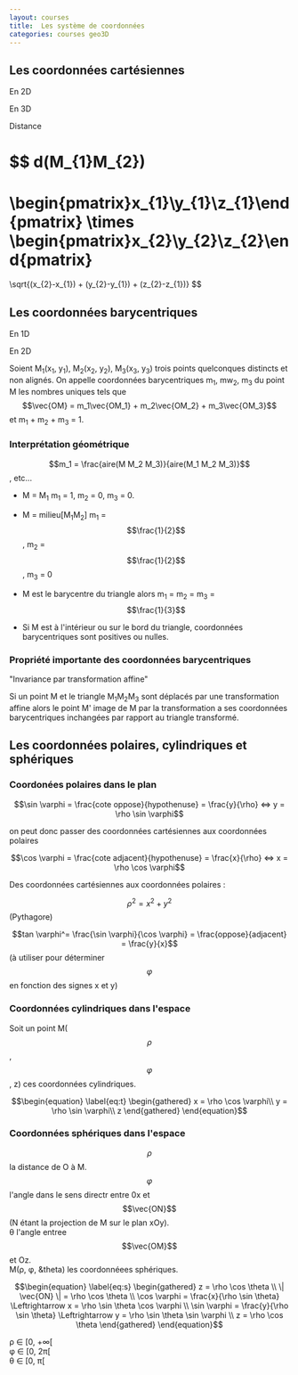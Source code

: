 ```yaml
---
layout: courses
title:  Les système de coordonnées
categories: courses geo3D
---
```


## Les coordonnées cartésiennes

En 2D

En 3D

Distance

$$
d(M_{1}M_{2})
=
\begin{pmatrix}x_{1}\\y_{1}\\z_{1}\end{pmatrix}
\times
\begin{pmatrix}x_{2}\\y_{2}\\z_{2}\end{pmatrix}
=
\sqrt{(x_{2}-x_{1}) + (y_{2}-y_{1}) + (z_{2}-z_{1})}
$$

## Les coordonnées barycentriques

En 1D

En 2D

Soient M<sub>1</sub>(x<sub>1</sub>, y<sub>1</sub>), M<sub>2</sub>(x<sub>2</sub>, y<sub>2</sub>), M<sub>3</sub>(x<sub>3</sub>, y<sub>3</sub>) trois points quelconques distincts et non alignés. On appelle coordonnées barycentriques m<sub>1</sub>, mw<sub>2</sub>, m<sub>3</sub> du point M les nombres uniques tels que $$\vec{OM} = m_1\vec{OM_1} + m_2\vec{OM_2} + m_3\vec{OM_3}$$ et m<sub>1</sub> + m<sub>2</sub> + m<sub>3</sub> = 1.

### Interprétation géométrique

$$m_1 = \frac{aire(M M_2 M_3)}{aire(M_1 M_2 M_3)}$$, etc...

*	M = M<sub>1</sub> m<sub>1</sub> = 1, m<sub>2</sub> = 0, m<sub>3</sub> = 0.  

*	M = milieu[M<sub>1</sub>M<sub>2</sub>] m<sub>1</sub> = $$\frac{1}{2}$$, m<sub>2</sub> = $$\frac{1}{2}$$, m<sub>3</sub> = 0  

*	M est le barycentre du triangle alors m<sub>1</sub> = m<sub>2</sub> = m<sub>3</sub> = $$\frac{1}{3}$$  

*	Si M est à l'intérieur ou sur le bord du triangle, coordonnées barycentriques sont positives ou nulles.

### Propriété importante des coordonnées barycentriques

"Invariance par transformation affine"

Si un point M et le triangle M<sub>1</sub>M<sub>2</sub>M<sub>3</sub> sont déplacés par une transformation affine alors le point M' image de M par la transformation a ses coordonnées barycentriques inchangées par rapport au triangle transformé.

## Les coordonnées polaires, cylindriques et sphériques

### Coordonées polaires dans le plan

$$\sin \varphi = \frac{cote oppose}{hypothenuse} = \frac{y}{\rho} <=> y = \rho \sin \varphi$$

on peut donc passer des coordonnées cartésiennes aux coordonnées polaires

$$\cos \varphi = \frac{cote adjacent}{hypothenuse} = \frac{x}{\rho} <=> x = \rho \cos \varphi$$

Des coordonnées cartésiennes aux coordonnées polaires : 

$$\rho^2 = x^2 + y^2$$ (Pythagore)

$$tan \varphi^= \frac{\sin \varphi}{\cos \varphi} = \frac{oppose}{adjacent} = \frac{y}{x}$$ (à utiliser pour déterminer $$\varphi$$ en fonction des signes x et y)

### Coordonnées cylindriques dans l'espace

Soit un point M($$\rho$$, $$\varphi$$, z) ces coordonnées cylindriques.

$$\begin{equation}
  \label{eq:t}
  \begin{gathered}
    x = \rho \cos \varphi\\
    y = \rho \sin \varphi\\
    z
  \end{gathered}
\end{equation}$$

### Coordonnées sphériques dans l'espace

$$\rho$$ la distance de O à M.  
$$\varphi$$ l'angle dans le sens directr entre 0x et $$\vec{ON}$$ (N étant la projection de M sur le plan xOy).  
&theta; l'angle entree $$\vec{OM}$$ et Oz.  
M(&rho;, &phi;, &theta) les coordonnéees sphériques.

$$\begin{equation}
	\label{eq:s}
	\begin{gathered}
		z = \rho \cos \theta \\
		\| \vec{ON} \| = \rho \cos \theta \\
		\cos \varphi = \frac{x}{\rho \sin \theta} \Leftrightarrow x = \rho \sin \theta \cos \varphi \\
		\sin \varphi = \frac{y}{\rho \sin \theta} \Leftrightarrow y = \rho \sin \theta \sin \varphi \\
		z = \rho \cos \theta
	\end{gathered}
\end{equation}$$

&rho; &isin; [0, +&infin;[  
&phi; &isin; [0, 2&pi;[  
&theta; &isin; [0, &pi;[ 
